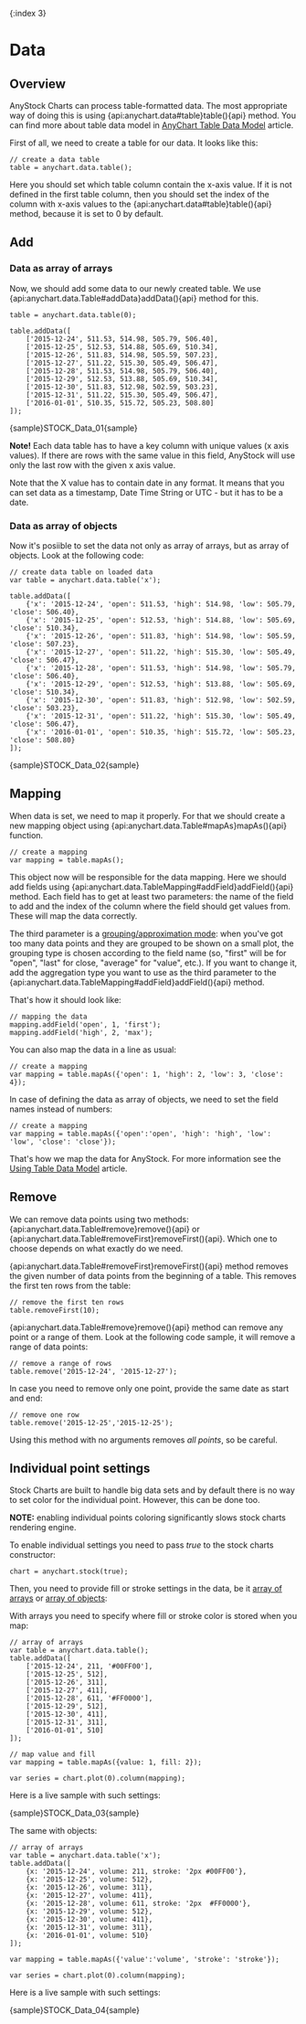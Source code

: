 {:index 3}

# Data

## Overview

AnyStock Charts can process table-formatted data. The most appropriate way of doing this is using {api:anychart.data#table}table(){api} method. You can find more about table data model in [AnyChart Table Data Model](../Working_with_Data/Using_Table_Data_Model) article.

First of all, we need to create a table for our data. It looks like this:

```
// create a data table
table = anychart.data.table();
```

Here you should set which table column contain the x-axis value. If it is not defined in the first table column, then you should set the index of the column with x-axis values to the {api:anychart.data#table}table(){api} method, because it is set to 0 by default.

## Add

### Data as array of arrays

Now, we should add some data to our newly created table. We use {api:anychart.data.Table#addData}addData(){api} method for this.

```
table = anychart.data.table(0);

table.addData([
    ['2015-12-24', 511.53, 514.98, 505.79, 506.40],
    ['2015-12-25', 512.53, 514.88, 505.69, 510.34],
    ['2015-12-26', 511.83, 514.98, 505.59, 507.23],
    ['2015-12-27', 511.22, 515.30, 505.49, 506.47],
    ['2015-12-28', 511.53, 514.98, 505.79, 506.40],
    ['2015-12-29', 512.53, 513.88, 505.69, 510.34],
    ['2015-12-30', 511.83, 512.98, 502.59, 503.23],
    ['2015-12-31', 511.22, 515.30, 505.49, 506.47],
    ['2016-01-01', 510.35, 515.72, 505.23, 508.80]
]);
```

{sample}STOCK\_Data\_01{sample}

**Note!** Each data table has to have a key column with unique values (x axis values). If there are rows with the same value in this field, AnyStock will use only the last row with the given x axis value.

Note that the X value has to contain date in any format. It means that you can set data as a timestamp, Date Time String or UTC - but it has to be a date.

### Data as array of objects

Now it's posiible to set the data not only as array of arrays, but as array of objects. Look at the following code:

```
// create data table on loaded data
var table = anychart.data.table('x');

table.addData([
    {'x': '2015-12-24', 'open': 511.53, 'high': 514.98, 'low': 505.79, 'close': 506.40},
    {'x': '2015-12-25', 'open': 512.53, 'high': 514.88, 'low': 505.69, 'close': 510.34},
    {'x': '2015-12-26', 'open': 511.83, 'high': 514.98, 'low': 505.59, 'close': 507.23},
    {'x': '2015-12-27', 'open': 511.22, 'high': 515.30, 'low': 505.49, 'close': 506.47},
    {'x': '2015-12-28', 'open': 511.53, 'high': 514.98, 'low': 505.79, 'close': 506.40},
    {'x': '2015-12-29', 'open': 512.53, 'high': 513.88, 'low': 505.69, 'close': 510.34},
    {'x': '2015-12-30', 'open': 511.83, 'high': 512.98, 'low': 502.59, 'close': 503.23},
    {'x': '2015-12-31', 'open': 511.22, 'high': 515.30, 'low': 505.49, 'close': 506.47},
    {'x': '2016-01-01', 'open': 510.35, 'high': 515.72, 'low': 505.23, 'close': 508.80}
]);
```

{sample}STOCK\_Data\_02{sample}

## Mapping

When data is set, we need to map it properly. For that we should create a new mapping object using {api:anychart.data.Table#mapAs}mapAs(){api} function. 

```
// create a mapping
var mapping = table.mapAs();
```

This object now will be responsible for the data mapping. Here we should add fields using {api:anychart.data.TableMapping#addField}addField(){api} method. Each field has to get at least two parameters: the name of the field to add and the index of the column where the field should get values from. These will map the data correctly.

The third parameter is a [grouping/approximation mode](Data_Grouping): when you've got too many data points and they are grouped to be shown on a small plot, the grouping type is chosen according to the field name (so, "first" will be for "open", "last" for close, "average" for "value", etc.). If you want to change it, add the aggregation type you want to use as the third parameter to the {api:anychart.data.TableMapping#addField}addField(){api} method.

That's how it should look like:

```
// mapping the data
mapping.addField('open', 1, 'first');
mapping.addField('high', 2, 'max');
```

You can also map the data in a line as usual:

```
// create a mapping
var mapping = table.mapAs({'open': 1, 'high': 2, 'low': 3, 'close': 4});
```

In case of defining the data as array of objects, we need to set the field names instead of numbers:

```
// create a mapping
var mapping = table.mapAs({'open':'open', 'high': 'high', 'low': 'low', 'close': 'close'});
```

That's how we map the data for AnyStock. For more information see the [Using Table Data Model](../Working_with_Data/Using_Table_Data_Model) article.

## Remove

We can remove data points using two methods: {api:anychart.data.Table#remove}remove(){api} or {api:anychart.data.Table#removeFirst}removeFirst(){api}. 
Which one to choose depends on what exactly do we need.

{api:anychart.data.Table#removeFirst}removeFirst(){api} method removes the given number of data points from the beginning of a table. This removes the first ten rows from the table:

```
// remove the first ten rows
table.removeFirst(10);
```

{api:anychart.data.Table#remove}remove(){api} method can remove any point or a range of them. Look at the following code sample, it will remove a range of data points:

```
// remove a range of rows
table.remove('2015-12-24', '2015-12-27');
```

In case you need to remove only one point, provide the same date as start and end:

```
// remove one row
table.remove('2015-12-25','2015-12-25');
```

Using this method with no arguments removes *all points*, so be careful. 

## Individual point settings

Stock Charts are built to handle big data sets and by default there is no way to set color for the individual point. However, this can be done too.

**NOTE:** enabling individual points coloring significantly slows stock charts rendering engine.

To enable individual settings you need to pass *true* to the stock charts constructor:

```
chart = anychart.stock(true);
```

Then, you need to provide fill or stroke settings in the data, be it [array of arrays](#data_as_array_of_arrays) or [array of objects](#data_as_array_of_objects):

With arrays you need to specify where fill or stroke color is stored when you map:

```
// array of arrays
var table = anychart.data.table();
table.addData([
    ['2015-12-24', 211, '#00FF00'],
    ['2015-12-25', 512],
    ['2015-12-26', 311],
    ['2015-12-27', 411],
    ['2015-12-28', 611, '#FF0000'],
    ['2015-12-29', 512],
    ['2015-12-30', 411],
    ['2015-12-31', 311],
    ['2016-01-01', 510]
]);

// map value and fill
var mapping = table.mapAs({value: 1, fill: 2});

var series = chart.plot(0).column(mapping);
```

Here is a live sample with such settings:

{sample}STOCK\_Data\_03{sample}

The same with objects:

```
// array of arrays
var table = anychart.data.table('x');
table.addData([
    {x: '2015-12-24', volume: 211, stroke: '2px #00FF00'},
    {x: '2015-12-25', volume: 512},
    {x: '2015-12-26', volume: 311},
    {x: '2015-12-27', volume: 411},
    {x: '2015-12-28', volume: 611, stroke: '2px  #FF0000'},
    {x: '2015-12-29', volume: 512},
    {x: '2015-12-30', volume: 411},
    {x: '2015-12-31', volume: 311},
    {x: '2016-01-01', volume: 510}
]);

var mapping = table.mapAs({'value':'volume', 'stroke': 'stroke'});

var series = chart.plot(0).column(mapping);
```

Here is a live sample with such settings:

{sample}STOCK\_Data\_04{sample}